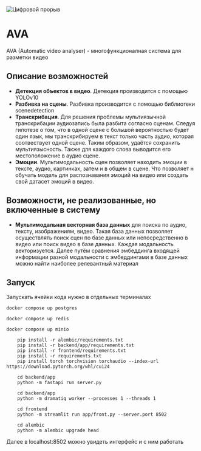 ![Цифровой прорыв](https://drive.google.com/uc?export=view&id=1AkP94tbG0tFtfhNZNN8FjYguUF2lKlS-)

# AVA

AVA (Automatic video analyser) - многофункционалная система для разметки видео

## Описание возможностей

- **Детекция объектов в видео**. Детекция производится с помощью YOLOv10
- **Разбивка на сцены**. Разбивка производится с помощью библиотеки scenedetection
- **Транскрибация**. Для решения проблемы мультиязычной транскрибации аудиозапись была разбита согласно
сценам. Следуя гипотезе о том, что в одной сцене с большой вероятностью будет один язык, мы транскрибируем в текст только часть аудио,
которая соотвествует одной сцене. Таким образом, удаётся сохранить мультиязысность.
Также для каждого слова выводится его местоположение в аудио сцене.
- **Эмоции**. Мультимодальность сцен позволяет находить эмоции в тексте, аудио, картинках, затем и в общем в сцене.
Что позволяет н обучать модель для распознавания эмоций на видео или создать свой датасет эмоций в видео.

## Возможности, не реализованные, но включенные в систему
- **Мультимодальная векторная база данных** для поиска по аудио, тексту, изображениям, видео.
Такая база данных позволяет осуществлять поиск сцен по базе данных или непосредственно в видео или поиск видео в базе данных.
Каждая модальность векторизуется. Далее путём сравнения эмбеддинга входящей информации разной модальности с эмбеддингами в базе данных можно найти наиболее релевантный материал

## Запуск

Запускать ячейки кода нужно в отдельных терминалах

```docker compose up postgres```

```docker compose up redis```

```docker compose up minio```

``` commandline
    pip install -r alembic/requirements.txt
    pip install -r backend/app/requirements.txt
    pip install -r frontend/requirements.txt
    pip install -r requirements.txt
    pip install torch torchvision torchaudio --index-url https://download.pytorch.org/whl/cu124
```

``` commandline
    cd backend/app
    python -m fastapi run server.py
```

``` commandline
    cd backend/app
    python -m dramatiq worker --processes 1 --threads 1
```
``` commandline
    cd frontend
    python -m streamlit run app/front.py --server.port 8502
```
``` commandline
    cd alembic
    python -m alembic upgrade head
```

Далее в localhost:8502 можно увидеть интерфейс и с ним работать